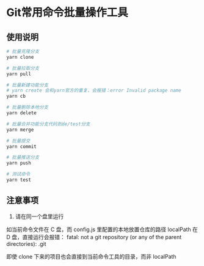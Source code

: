 # Git常用命令批量操作工具

## 使用说明
```bash
# 批量克隆分支
yarn clone

# 批量拉取分支
yarn pull

# 批量新建功能分支
# yarn create 会和yarn官方的重复，会报错：error Invalid package name
yarn cb

# 批量删除本地分支
yarn delete

# 批量合并功能分支代码到de/test分支
yarn merge

# 批量提交
yarn commit

# 批量推送分支
yarn push

# 测试命令
yarn test
```

## 注意事项
1. 请在同一个盘里运行

如当前命令文件在 C 盘，而 config.js 里配置的本地放置仓库的路径 localPath 在 D 盘，直接运行会报错：
fatal: not a git repository (or any of the parent directories): .git

即使 clone 下来的项目也会直接到当前命令工具的目录，而非 localPath